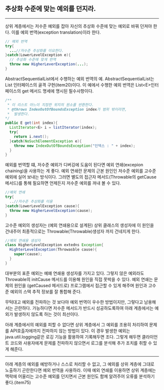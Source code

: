 ## 추상화 수준에 맞는 예외를 던지라.

---

상위 계층에서는 저수준 예외를 잡아 자신의 추상화 수준에 맞는 예외로 바꿔 던져야 한다. 이를 예외 번역(exception translation)이라 한다.

```java
// 예외 번역
try{
  ...//저수준 추상화를 이요한다.
}catch(LowerLevelException e){
  // 추상화 수준에 맞게 번역
  throw new HigherLeverException(...);
}
```

AbstractSequentialList에서 수행하는 예외 번역의 예. AbstractSequentialList는 List 인터페이스의 골격 구현(item20)이다. 이 예에서 수행한 예외 번역은 List\<E>인터페이스의 get 메서드 명세에 명시된 필수사항이다.

```java
/**
 * 이 리스트 아느이 지정한 위치의 원소를 반환한다.
 * @throws IndexOutOfBoundsException index가 범위 밖이라면,
 *  발생한다.
*/
public E get(int index){
  ListIterator<E> i = listIterator(index);
  try{
    return i.next();
  }catch(NoSuchElementException e){
    throw new IndexOutOfBoundsException("인덱스 : " + index);
  }
}
```

예외를 번역할 떄, 저수준 예외가 디버깅에 도움이 된다면 예외 연쇄(excepion chaining)을 사용하는 게 좋다. 예외 연쇄란 문제의 근본 원인인 저수준 예외를 고수준 예외에 실어 보내는 방식이다. 그러면 별도의 접근자 메서드(Throwable의 getCause메서드)를 통해 필요하면 언제든지 저수준 예외를 꺼내 볼 수 있다.

```java
//예외 연쇄
try{
  ..//저수준 추상화를 이용
}catch(LowerLevelException cause){
  throw new HigherLevelException(cause);
}
```

고수준 예외의 생성자는 (예외 연쇄용으로 설계된) 상위 클래스의 생성자에 이 원인을 건내주어 최종적으로는 Throwable(Throwable)생성자 까지 건네지게 한다.

```java
//예외 연쇄용 생성자
class HigherLevelException extedns Exception{
  HighterLevelException(Throwasble cause){
    super(cause);
  }
}
```

대부분의 표준 예외는 예왜 연쇄용 생성자를 가지고 있다. 그렇지 않은 예외라도 Throwable의 initCause 메서드를 이용해 원인을 직접 못박을 수 있다. 예외 연쇄는 문제의 원인을 (getCaused 메서드로) 프로그램에서 접근할 수 있게 해주며 원인과 고수준 예외의 스택 추적 정보를 잘 통합해 준다.

무턱대고 예외를 전파하는 것 보다야 예외 번역이 우수한 방법이지만, 그렇다고 남용해서는 곤란하다. 가능하다면 저수준 메서드가 반드시 성공하도록하여 아래 계층에서는 예외가 발생하지 않도록 하는 것이 최선이다.

아래 계층에서의 예외를 피할 수 없다면 상위 계층에서 그 예외를 조용히 처리하여 문제를 API호출자에까지 전파하지 않는 방법이 있다. 이 경우 발생한 예외는 java.util.logging같은 로깅 기능을 활용하여 기록해두면 조다. 그렇게 해두면 클라이언트 코드와 사용자에게 문제를 전파하지 않으면서 로그를 분석해 추가 조치를 취할 수 있게 해준다.

---

아래 계층의 예외를 예방하거나 스스로 처리할 수 없고, 그 예외를 상위 계층에 그대로 노출하기 곤란한다면 예외 번역을 사용하라. 이때 예외 연쇄를 이용하면 상위 계층에는 맥락에 어울리는 고수준 예외를 던지면서 근본 원인도 함께 알려주어 오류를 분석하기 좋다.(item75)
